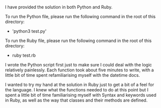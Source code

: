 I have provided the solution in both Python and Ruby.

To run the Python file, please run the following command in the root of this directory:
- 'python3 test.py'

To run the Ruby file, please run the following command in the root of this directory:
- ruby test.rb

I wrote the Python script first just to make sure I could deal with the logic relatively painlessly. 
Each function took about five minutes to write, with a little bit of time spent refamiliarising myself with the datetime docs.

I wanted to try my hand at the solution in Ruby just to get a bit of a feel for the language. I knew what the functions needed to do at this point but I spent a little bit of time familiarising myself with Syntax and keywords used in Ruby, as well as the way that classes and their methods are defined.